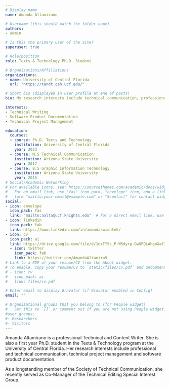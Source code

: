 ```yaml
---
# Display name
name: Amanda Altamirano

# Username (this should match the folder name)
authors:
- admin

# Is this the primary user of the site?
superuser: true

# Role/position
role: Texts & Technology Ph.D. Student

# Organizations/Affiliations
organizations:
- name: University of Central Florida
  url: "https://tandt.cah.ucf.edu/"

# Short bio (displayed in user profile at end of posts)
bio: My research interests include technical communication, professional and technical writing and information technology.

interests:
- Technical Writing
- Software Product Documentation
- Technical Project Management

education:
  courses:
  - course: Ph.D. Texts and Technology
    institution: University of Central Florida
    year: 2023
  - course: M.S Technical Communication
    institution: Arizona State University
    year: 2017
  - course: B.S Graphic Information Technology
    institution: Arizona State University
    year: 2015
# Social/Academic Networking
# For available icons, see: https://sourcethemes.com/academic/docs/widgets/#icons
#   For an email link, use "fas" icon pack, "envelope" icon, and a link in the
#   form "mailto:your-email@example.com" or "#contact" for contact widget.
social:
- icon: envelope
  icon_pack: fas
  link: "mailto:aalta@ucf.knights.edu"  # For a direct email link, use "mailto:test@example.org".
- icon: linkedin
  icon_pack: fab
  link: https://www.linkedin.com/in/amandaswiontek/
- icon: cv
  icon_pack: ai
  link: https://drive.google.com/file/d/1oxTY5c_P-W5dyrp-Gw9PQLAhgmXafI1n/view?usp=sharing
  - icon: twitter
    icon_pack: fab
    link: https://twitter.com/AmandaAltamira9
# Link to a PDF of your resume/CV from the About widget.
# To enable, copy your resume/CV to `static/files/cv.pdf` and uncomment the lines below.  
# - icon: cv
#   icon_pack: ai
#   link: files/cv.pdf

# Enter email to display Gravatar (if Gravatar enabled in Config)
email: ""

# Organizational groups that you belong to (for People widget)
#   Set this to `[]` or comment out if you are not using People widget.  
#user_groups:
#- Researchers
#- Visitors
---
```


Amanda Altamirano is a professional Technical and Content Writer. She is also a first year Ph.D. student in the Texts & Technology program at the University of Central Florida. Her research interests include professional and technical communication, technical project management and software product documentation.

As a longstanding member of the Society of Technical Communication, she recently served as Co-Manager of the Technical Editing Special Interest Group.
